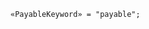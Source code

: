 <!-- This file is generated automatically by infrastructure scripts. Please don't edit by hand. -->

```{ .ebnf .slang-ebnf #PayableKeyword }
«PayableKeyword» = "payable";
```
